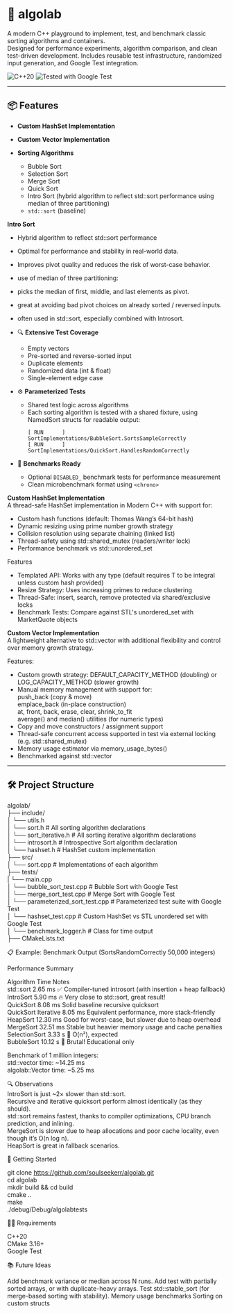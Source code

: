 # 🧪 algolab

A modern C++ playground to implement, test, and benchmark classic sorting algorithms and containers.  
Designed for performance experiments, algorithm comparison, and clean test-driven development.
Includes reusable test infrastructure, randomized input generation, and Google Test integration.


![C++20](https://img.shields.io/badge/C%2B%2B-20-blue.svg)
![Tested with Google Test](https://img.shields.io/badge/tested-Google%20Test-success)

---

## 📦 Features

- **Custom HashSet Implementation**
  
- **Custom Vector Implementation**  
  
- **Sorting Algorithms**
  - Bubble Sort
  - Selection Sort
  - Merge Sort
  - Quick Sort
  - Intro Sort (hybrid algorithm to reflect std::sort performance using median of three partitioning)
  - `std::sort` (baseline)

**Intro Sort**  
 - Hybrid algorithm to reflect std::sort performance
 - Optimal for performance and stability in real-world data.
 - Improves pivot quality and reduces the risk of worst-case behavior.
 - use of median of three partitioning:
  - picks the median of first, middle, and last elements as pivot.
  - great at avoiding bad pivot choices on already sorted / reversed inputs.
  - often used in std::sort, especially combined with Introsort. 

- 🔍 **Extensive Test Coverage**
  - Empty vectors
  - Pre-sorted and reverse-sorted input
  - Duplicate elements
  - Randomized data (int & float)
  - Single-element edge case

- ⚙️ **Parameterized Tests**
  - Shared test logic across algorithms
  - Each sorting algorithm is tested with a shared fixture, using NamedSort structs for readable output:
    ```
    [ RUN      ] SortImplementations/BubbleSort.SortsSampleCorrectly
    [ RUN      ] SortImplementations/QuickSort.HandlesRandomCorrectly
    ```


- 🧪 **Benchmarks Ready**
  - Optional `DISABLED_` benchmark tests for performance measurement
  - Clean microbenchmark format using `<chrono>`

**Custom HashSet Implementation**  
A thread-safe HashSet<T> implementation in Modern C++ with support for:  
- Custom hash functions (default: Thomas Wang’s 64-bit hash)  
- Dynamic resizing using prime number growth strategy  
- Collision resolution using separate chaining (linked list)  
- Thread-safety using std::shared_mutex (readers/writer lock)  
- Performance benchmark vs std::unordered_set  

Features
- Templated API: Works with any type (default requires T to be integral unless custom hash provided)  
- Resize Strategy: Uses increasing primes to reduce clustering  
- Thread-Safe: insert, search, remove protected via shared/exclusive locks  
- Benchmark Tests: Compare against STL's unordered_set with MarketQuote objects

**Custom Vector<T> Implementation**  
A lightweight alternative to std::vector with additional flexibility and control over memory growth strategy.

Features:
- Custom growth strategy: DEFAULT_CAPACITY_METHOD (doubling) or LOG_CAPACITY_METHOD (slower growth)  
- Manual memory management with support for:  
  push_back (copy & move)  
  emplace_back (in-place construction)  
  at, front, back, erase, clear, shrink_to_fit  
  average() and median() utilities (for numeric types)  
- Copy and move constructors / assignment support  
- Thread-safe concurrent access supported in test via external locking (e.g. std::shared_mutex)  
- Memory usage estimator via memory_usage_bytes()  
- Benchmarked against std::vector  

---

## 🛠 Project Structure

algolab/  
├── include/  
│   └── utils.h  
│   └── sort.h            # All sorting algorithm declarations  
│   └── sort_iterative.h  # All sorting iterative algorithm declarations  
│   └── introsort.h       # Introspective Sort algorithm declaration  
│   └── hashset.h         # HashSet custom implementation  
├── src/  
│   └── sort.cpp  # Implementations of each algorithm  
├── tests/  
|   └── main.cpp  
│   └── bubble_sort_test.cpp            # Bubble Sort with Google Test  
│   └── merge_sort_test.cpp             # Merge Sort with Google Test  
│   └── parameterized_sort_test.cpp     # Parameterized test suite with Google Test  
│   └── hashset_test.cpp                # Custom HashSet vs STL unordered set with Google Test  
│   └── benchmark_logger.h              # Class for time output  
├── CMakeLists.txt  


📋 Example: Benchmark Output (SortsRandomCorrectly 50,000 integers)

Performance Summary  

Algorithm	Time	Notes  
std::sort	2.65 ms	✅ Compiler-tuned introsort (with insertion + heap fallback)  
IntroSort	5.90 ms	🔥 Very close to std::sort, great result!  
QuickSort	8.08 ms	Solid baseline recursive quicksort  
QuickSort Iterative	8.05 ms	Equivalent performance, more stack-friendly  
HeapSort	12.30 ms	Good for worst-case, but slower due to heap overhead  
MergeSort	32.51 ms	Stable but heavier memory usage and cache penalties  
SelectionSort	3.33 s	🐌 O(n²), expected  
BubbleSort	10.12 s	🐢 Brutal! Educational only  

Benchmark of 1 million integers:  
std::vector   time:   ~14.25 ms  
algolab::Vector time: ~5.25 ms  


🔍 Observations  
IntroSort is just ~2× slower than std::sort.  
Recursive and iterative quicksort perform almost identically (as they should).  
std::sort remains fastest, thanks to compiler optimizations, CPU branch prediction, and inlining.  
MergeSort is slower due to heap allocations and poor cache locality, even though it’s O(n log n).  
HeapSort is great in fallback scenarios.  


🚀 Getting Started

git clone https://github.com/soulseekerr/algolab.git  
cd algolab  
mkdir build && cd build  
cmake ..  
make  
./debug/Debug/algolabtests  


🧑‍💻 Requirements

C++20  
CMake 3.16+  
Google Test  


📚 Future Ideas

Add benchmark variance or median across N runs.
Add test with partially sorted arrays, or with duplicate-heavy arrays.
Test std::stable_sort (for merge-based sorting with stability).
Memory usage benchmarks
Sorting on custom structs
